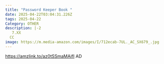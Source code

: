 ```yaml
---
title: "Password Keeper Book "
date: 2025-04-22T03:04:31.226Z
tags: 2025-04-22
Category: OTHER
description: |-2
   7.XX
  CC
image: https://m.media-amazon.com/images/I/712ecab-7UL._AC_SX679_.jpg
---
```

https://amzlink.to/az0tSSmaMAifI   AD